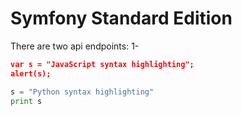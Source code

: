 Symfony Standard Edition
========================

There are two api endpoints:
1- 

```json
var s = "JavaScript syntax highlighting";
alert(s);
```
 
```python
s = "Python syntax highlighting"
print s
```
